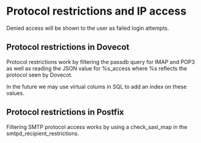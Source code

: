 # Protocol restrictions and IP access

Denied access will be shown to the user as failed login attempts.

## Protocol restrictions in Dovecot

Protocol restrictions work by filtering the passdb query for IMAP and POP3 as well as reading the JSON value for %s_access where %s reflects the protocol seen by Dovecot.

In the future we may use virtual colums in SQL to add an index on these values.

## Protocol restrictions in Postfix

Filtering SMTP protocol access works by using a check_sasl_map in the smtpd_recipient_restrictions.
